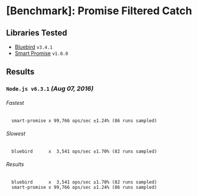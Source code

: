 # [Benchmark]: Promise Filtered Catch

## Libraries Tested

- [Bluebird](https://www.npmjs.com/package/bluebird) `v3.4.1`
- [Smart Promise](https://www.npmjs.com/package/smart-promise) `v1.0.0`

## Results

### `Node.js v6.3.1` *(Aug 07, 2016)*

###### Fastest
```
  smart-promise x 99,766 ops/sec ±1.24% (86 runs sampled)
```
###### Slowest
```
  bluebird      x  3,541 ops/sec ±1.70% (82 runs sampled)
```
###### Results
```
  bluebird      x  3,541 ops/sec ±1.70% (82 runs sampled)
  smart-promise x 99,766 ops/sec ±1.24% (86 runs sampled)
```
